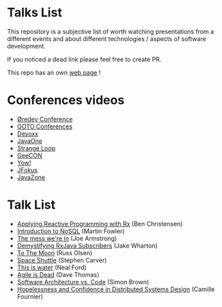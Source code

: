 # Talks List

This repository is a subjective list of worth watching presentations from a different events and about different technologies / aspects of software development.

If you noticed a dead link please feel free to create PR.

This repo has an own [web page](http://pkafel.github.io/talks-list/) !

# Conferences videos

* [Øredev Conference](https://vimeo.com/user4280938)
* [GOTO Conferences](https://www.youtube.com/channel/UCs_tLP3AiwYKwdUHpltJPuA)
* [Devoxx](https://www.youtube.com/channel/UCCBVCTuk6uJrN3iFV_3vurg)
* [JavaOne](https://www.youtube.com/channel/UCdDhYMT2USoLdh4SZIsu_1g)
* [Strange Loop](https://www.youtube.com/channel/UC_QIfHvN9auy2CoOdSfMWDw)
* [GeeCON](https://vimeo.com/geecon)
* [Yow!](https://www.youtube.com/channel/UCAvGvvEemkeX8hurdPXr7hA)
* [JFokus](https://www.youtube.com/user/javamattias)
* [JavaZone](https://vimeo.com/javazone)

# Talk List

* [Applying Reactive Programming with Rx](https://www.youtube.com/watch?v=8OcCSQS0tug) (Ben Christensen)
* [Introduction to NoSQL](https://www.youtube.com/watch?v=qI_g07C_Q5I) (Martin Fowler)
* [The mess we're in](https://www.youtube.com/watch?v=lKXe3HUG2l4) (Joe Armstrong)
* [Demystifying RxJava Subscribers](https://vimeo.com/144812843) (Jake Wharton)
* [To The Moon](https://www.youtube.com/watch?v=l3XwpSKqNZw) (Russ Olsen)
* [Space Shuttle](https://www.youtube.com/watch?v=AyrRoKN_kvg) (Stephen Carver)
* [This is water](https://vimeo.com/110776191) (Neal Ford)
* [Agile is Dead](https://www.youtube.com/watch?v=a-BOSpxYJ9M) (Dave Thomas)
* [Software Architecture vs. Code](https://www.youtube.com/watch?v=GAFZcYlO5S0) (Simon Brown)
* [Hopelessness and Confidence in Distributed Systems Design](https://www.youtube.com/watch?v=TlU1opuCXB0) (Camille Fournier)
